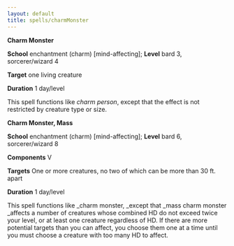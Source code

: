 ```yaml
---
layout: default
title: spells/charmMonster
---
```

 **Charm Monster**

**School** enchantment (charm) [mind-affecting]; **Level** bard 3, sorcerer/wizard 4

**Target** one living creature

**Duration** 1 day/level

This spell functions like _charm person_, except that the effect is not restricted by creature type or size.

**Charm Monster, Mass**

**School** enchantment (charm) [mind-affecting]; **Level** bard 6, sorcerer/wizard 8

**Components** V

**Targets** One or more creatures, no two of which can be more than 30 ft. apart

**Duration** 1 day/level

This spell functions like _charm monster, _except that _mass charm monster _affects a number of creatures whose combined HD do not exceed twice your level, or at least one creature regardless of HD. If there are more potential targets than you can affect, you choose them one at a time until you must choose a creature with too many HD to affect.

